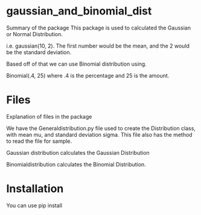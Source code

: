 # gaussian_and_binomial_dist


Summary of the package
This package is used to calculated the Gaussian or Normal Distribution.

i.e. gaussian(10, 2). The first number would be the mean, and the 2 would be the standard deviation.

Based off of that we can use Binomial distribution using. 

Binomial(.4, 25) where .4 is the percentage and 25 is the amount.



#  Files


Explanation of files in the package

We have the Generaldistribution.py file used to create the Distribution class, with mean mu, and standard deviation sigma. This file also has the method to read  the file for sample. 

Gaussian distribution calculates the Gaussian Distribution

Binomialdistribution calculates the Binomial Distribution. 
#  Installation

You can use pip install 

